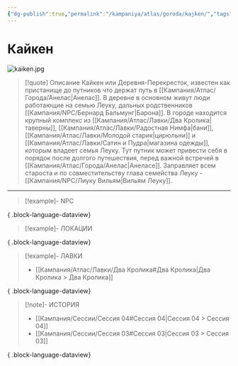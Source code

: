 ```yaml
---
{"dg-publish":true,"permalink":"/kampaniya/atlas/goroda/kajken/","tags":["location/village"],"created":"2025-01-08T08:30:48.445+03:00","updated":"2025-01-09T02:55:39.269+03:00"}
---
```



# Кайкен

![kaiken.jpg](/img/user/%D0%90%D1%81%D1%81%D0%B5%D1%82%D1%8B/%D0%90%D1%82%D0%BB%D0%B0%D1%81/kaiken.jpg)


> [!quote] Описание
> Кайкен или Деревня-Перекресток, известен как пристанище до путников что держат путь в [[Кампания/Атлас/Города/Анелас\|Анелас]]. В деревне в основном живут люди работающие на семью Леуку, дальных родственников [[Кампания/NPC/Бернард Бальмунг\|Барона]]. 
> В городе находится крупный комплекс из [[Кампания/Атлас/Лавки/Два Кролика\|таверны]], [[Кампания/Атлас/Лавки/Радостная Нимфа\|бани]], [[Кампания/Атлас/Лавки/Молодой старик\|цирюльни]] и [[Кампания/Атлас/Лавки/Сатин и Пудра\|магазина одежды]], которым владеет семья Леуку. Тут путник может привести себя в порядок после долгого путешествия, перед важной встречей в [[Кампания/Атлас/Города/Анелас\|Анеласе]]. 
> Заправляет всем староста и по совместительству глава семейства Леуку - [[Кампания/NPC/Лиуку Вильям\|Вильям Леуку]].

<hr></hr>

> [!example]- NPC
> 
{ .block-language-dataview}

> [!example]- ЛОКАЦИИ
> 
{ .block-language-dataview}

> [!example]- ЛАВКИ
> - [[Кампания/Атлас/Лавки/Два Кролика#Два Кролика\|Два Кролика > Два Кролика]]
> 
{ .block-language-dataview}

> [!note]- ИСТОРИЯ
>  - [[Кампания/Сессии/Сессия 04#Сессия 04\|Сессия 04 > Сессия 04]]
> - [[Кампания/Сессии/Сессия 03#Сессия 03\|Сессия 03 > Сессия 03]]
> 
{ .block-language-dataview}